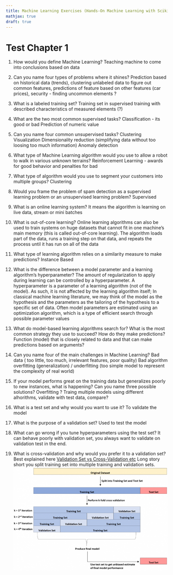 ```yaml
---
title: Machine Learning Exercises (Hands-On Machine Learning with Scikit-Learn and TensorFlow)
mathjax: true
draft: true
---
```


# Test Chapter 1

1. How would you define Machine Learning?
Teaching machine to come into conclusions based on data
2. Can you name four types of problems where it shines?
Prediction based on historical data (trends), clustering unlabeled data to figure out common features, predictions of feature based on other features (car prices), security - finding uncommon elements ?

3. What is a labeled training set?
Training set in supervised training with described characteristics of measured elements (?)

4. What are the two most common supervised tasks?
Classification - its good or bad
Prediction of numeric value

5. Can you name four common unsupervised tasks?
Clustering
Visualization
Dimensionality reduction (simplifying data without too loosing too much information)
Anomaly detection

6. What type of Machine Learning algorithm would you use to allow a robot to walk in various
unknown terrains?
Reinforcement Learning - awards for good behavior and penalties for bad

7. What type of algorithm would you use to segment your customers into multiple groups?
Clustering

8. Would you frame the problem of spam detection as a supervised learning problem or an
unsupervised learning problem?
Supervised
9. What is an online learning system?
It means the algorithm is learning on live data, stream or mini batches

10. What is out-of-core learning?
Online learning algorithms can also be used to train systems on huge datasets that cannot fit in one
machine’s main memory (this is called out-of-core learning). The algorithm loads part of the data, runs a
training step on that data, and repeats the process until it has run on all of the data

11. What type of learning algorithm relies on a similarity measure to make predictions?
Instance Based

12. What is the difference between a model parameter and a learning algorithm’s hyperparameter?
The amount of regularization to apply during learning can be controlled by a hyperparameter. A
hyperparameter is a parameter of a learning algorithm (not of the model). As such, it is not affected by the learning algorithm itself;
In classical machine learning literature, we may think of the model as the hypothesis and the parameters as the tailoring of the hypothesis to a specific set of data.
Often model parameters are estimated using an optimization algorithm, which is a type of efficient search through possible parameter values

13.  What do model-based learning algorithms search for? What is the most common strategy they use
to succeed? How do they make predictions?
Function (model) that is closely related to data and that can make predictions based on arguments?

14. Can you name four of the main challenges in Machine Learning?
Bad data ( too little, too much, irrelevant features, poor quality)
Bad algorithm
overfitting (generalization) / underfitting (too simple model to represent the complexity of real world)

15. If your model performs great on the training data but generalizes poorly to new instances, what is happening? Can you name three possible solutions?
Overfitting ?
Traing multiple models using different alhorithms, validate with test data, compare?

16.  What is a test set and why would you want to use it?
To validate the model

17. What is the purpose of a validation set?
Used to test the model

18. What can go wrong if you tune hyperparameters using the test set?
It can behave poorly with validation set, you always want to validate on validation test in the end.

19. What is cross-validation and why would you prefer it to a validation set?
Best explained here [Validation Set vs Cross-Validation etc](https://www.statology.org/validation-set-vs-test-set/#:~:text=In%20simple%20terms%2C%20the%20validation%20set%20is%20used,the%20model%20is%20applied%20to%20an%20unseen%20dataset.)
Long story short you split training set into multiple training and validation sets.
![Validation and Training Sets](/Images/ML/crossvalidationvsvalidationSet.png)